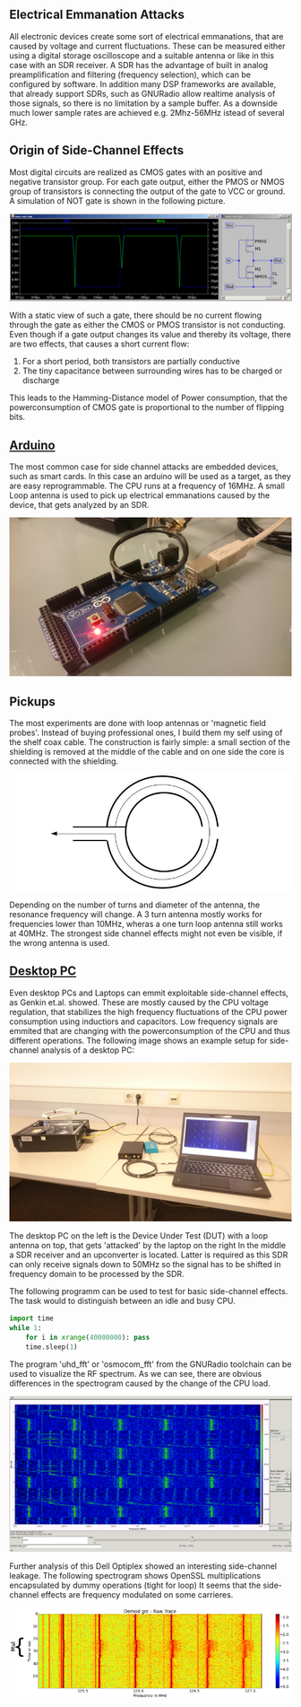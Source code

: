 ## Electrical Emmanation Attacks

All electronic devices create some sort of electrical emmanations, that are caused by voltage and current fluctuations.
These can be measured either using a digital storage oscilloscope and a suitable antenna or like in this case with an SDR receiver.
A SDR has the advantage of built in analog preamplification and filtering (frequency selection), which can be configured by software.
In addition many DSP frameworks are available, that already support SDRs, such as GNURadio allow realtime analysis of those signals, so there is no limitation by a sample buffer.
As a downside much lower sample rates are achieved e.g. 2Mhz-56MHz istead of several GHz.

## Origin of Side-Channel Effects

Most digital circuits are realized as CMOS gates with an positive and negative transistor group.
For each gate output, either the PMOS or NMOS group of transistors is connecting the output of the gate to VCC or ground.
A simulation of NOT gate is shown in the following picture.

![alt tag](images/cmos-not.jpg)

With a static view of such a gate, there should be no current flowing through the gate as either the CMOS or PMOS transistor is not conducting.
Even though if a gate output changes its value and thereby its voltage, there are two effects, that causes a short current flow:

1. For a short period, both transistors are partially conductive
2. The tiny capacitance between surrounding wires has to be charged or discharge

This leads to the Hamming-Distance model of Power consumption, that the powerconsumption of CMOS gate is proportional to the number of flipping bits.

## [Arduino](arduino.md)

The most common case for side channel attacks are embedded devices, such as smart cards.
In this case an arduino will be used as a target, as they are easy reprogrammable.
The CPU runs at a frequency of 16MHz.
A small Loop antenna is used to pick up electrical emmanations caused by the device, that gets analyzed by an SDR.

![alt tag](images/setup-arduino.jpg)

## Pickups
The most experiments are done with loop antennas or 'magnetic field probes'.
Instead of buying professional ones, I build them my self using of the shelf coax cable.
The construction is fairly simple: a small section of the shielding is removed at the middle of the cable and on one side the core is connected with the shielding.

![alt tag](images/ant.jpg)

Depending on the number of turns and diameter of the antenna, the resonance frequency will change.
A 3 turn antenna mostly works for frequencies lower than 10MHz, wheras a one turn loop antenna still works at 40MHz.
The strongest side channel effects might not even be visible, if the wrong antenna is used.

## [Desktop PC](sca/openssl.md)

Even desktop PCs and Laptops can emmit exploitable side-channel effects, as Genkin et.al. showed.
These are mostly caused by the CPU voltage regulation, that stabilizes the high frequency fluctuations of the CPU power consumption using inductiors and capacitors.
Low frequency signals are emmited that are changing with the powerconsumption of the CPU and thus different operations.
The following image shows an example setup for side-channel analysis of a desktop PC:

![alt tag](images/setup-pc.jpg)

The desktop PC on the left is the Device Under Test (DUT) with a loop antenna on top, that gets 'attacked' by the laptop on the right
In the middle a SDR receiver and an upconverter is located.
Latter is required as this SDR can only receive signals down to 50MHz so the signal has to be shifted in frequency domain to be processed by the SDR.

The following programm can be used to test for basic side-channel effects.
The task would to distinguish between an idle and busy CPU.

```python
import time
while 1:
    for i in xrange(40000000): pass
    time.sleep(1)
```
The program 'uhd_fft' or 'osmocom_fft' from the GNURadio toolchain can be used to visualize the RF spectrum.
As we can see, there are obvious differences in the spectrogram caused by the change of the CPU load.

![alt tag](images/idle-busy.jpg)

Further analysis of this Dell Optiplex showed an interesting side-channel leakage.
The following spectrogram shows OpenSSL multiplications encapsulated by dummy operations (tight for loop)
It seems that the side-channel effects are frequency modulated on some carrieres.

![alt tag](images/dell-mul-raw.jpg)
